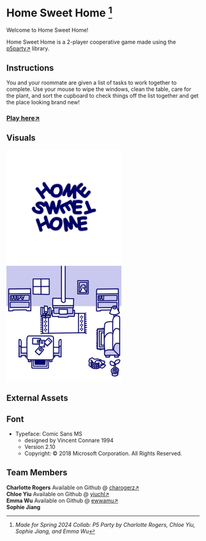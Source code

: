 # Home Sweet Home [^1]

Welcome to Home Sweet Home!

Home Sweet Home is a 2-player cooperative game made using the [p5party↗](https://p5party.org/) library.


## Instructions
You and your roommate are given a list of tasks to work together to complete. Use your mouse to wipe the windows, clean the table, care for the plant, and sort the cupboard to check things off the list together and get the place looking brand new!

### [Play here↗](https://rogec540.github.io/GameB/src/index.html)

## Visuals

<img src="./src/assets/images/title.gif" alt="title screen gif" width="300" /> <img src="./src/assets/images/room.jpg" alt="room background image" width="300" />

## External Assets

## Font

- Typeface: Comic Sans MS
  - designed by Vincent Connare 1994
  - Version 2.10
  - Copyright: © 2018 Microsoft Corporation. All Rights Reserved.

## Team Members

**Charlotte Rogers** Available on Github @ [charogerz↗](https://github.com/charogerz)\
**Chloe Yiu** Available on Github @ [yiuchl↗](https://github.com/yiuchl)\
**Emma Wu** Available on Github @ [ewwamu↗](https://github.com/ewwamu)\
**Sophie Jiang**


[^1]: _Made for Spring 2024 Collab: P5 Party by Charlotte Rogers, Chloe Yiu, Sophie Jiang, and Emma Wu_
